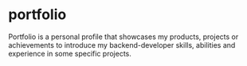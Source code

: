 # portfolio
Portfolio is a personal profile that showcases my products, projects or achievements to introduce my backend-developer skills, abilities and experience in some specific projects.
